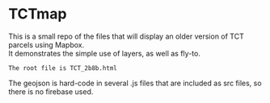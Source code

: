 # TCTmap
This is a small repo of the files that will display an older version of TCT parcels using Mapbox.   
It demonstrates the simple use of layers, as well as fly-to.   
    
    The root file is TCT_2b8b.html
   
   
The geojson is hard-code in several .js files that are included as src files, so there is no firebase used.   

